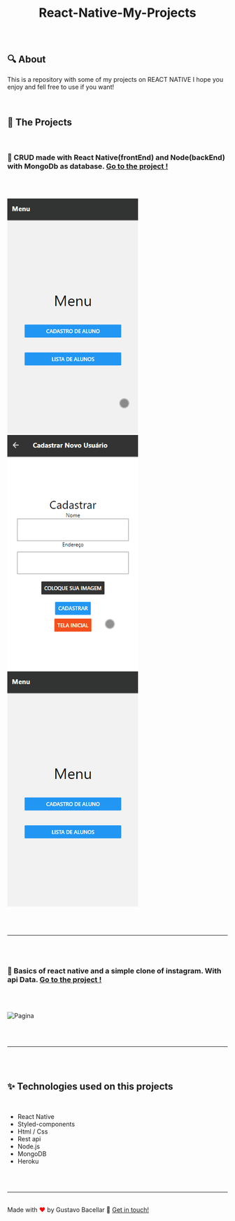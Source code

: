 # <p align=center>React-Native-My-Projects</p>

<br>

## 🔍 About

<p>This is a repository with some of my projects on REACT NATIVE I hope you enjoy and fell free to use if you want!</p>
<br>

## 🚀 The Projects

<br>

### 📱 CRUD made with React Native(frontEnd) and Node(backEnd) with MongoDb as database. <a href="https://github.com/gustavobacellarladeira/React-Native-My-Projects/tree/main/ReactNative-CRUD">Go to the project !</a>

<br>
<br>

![Pagina](./github/CadastroNative.gif)
![Pagina](./github/Delete.gif)
![Pagina](./github/EDITAR.gif)

<br>
<br>

<hr>
<br>
<br>

### 📱 Basics of react native and a simple clone of instagram. With api Data. <a href="https://github.com/gustavobacellarladeira/React-Native-My-Projects/tree/main/ReactNative-Clone-Intagram-basicsOfNative">Go to the project !</a>

<br>
<br>

![Pagina](./github/gif-react.gif)

<br>
<br>

<hr/>
<br>
<br>

## ✨ Technologies used on this projects

<br>

<ul>
    <li> React Native
    <li> Styled-components
    <li> Html / Css
    <li> Rest api
    <li> Node.js
    <li> MongoDB
    <li> Heroku
</ul>

<br>

<br>
<hr/>
<br>
Made with <span style = "color: red">♥</span> by Gustavo Bacellar 👋 <a href="https://www.linkedin.com/in/gustavo-bacellar/?msgControlName=reply_to_sender&msgConversationId=6714883939833561088&msgOverlay=true">Get in touch!</a>
